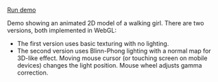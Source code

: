[Run demo](https://abramus666.github.io/2d-model-demo/)

Demo showing an animated 2D model of a walking girl. There are two versions, both implemented in WebGL:
- The first version uses basic texturing with no lighting.
- The second version uses Blinn-Phong lighting with a normal map for 3D-like effect. Moving mouse cursor (or touching screen on mobile devices) changes the light position. Mouse wheel adjusts gamma correction.
